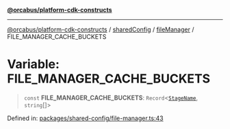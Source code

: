 [**@orcabus/platform-cdk-constructs**](../../../../../../README.md)

***

[@orcabus/platform-cdk-constructs](../../../../../../README.md) / [sharedConfig](../../../README.md) / [fileManager](../README.md) / FILE\_MANAGER\_CACHE\_BUCKETS

# Variable: FILE\_MANAGER\_CACHE\_BUCKETS

> `const` **FILE\_MANAGER\_CACHE\_BUCKETS**: `Record`\<[`StageName`](../../account/type-aliases/StageName.md), `string`[]\>

Defined in: [packages/shared-config/file-manager.ts:43](https://github.com/OrcaBus/platform-cdk-constructs/blob/main/packages/shared-config/file-manager.ts#L43)
